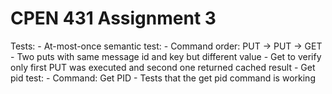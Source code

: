 # CPEN 431 Assignment 3

Tests:
    - At-most-once semantic test:
      - Command order: PUT -> PUT -> GET
      - Two puts with same message id and key but different value
      - Get to verify only first PUT was executed and second one returned cached result
    - Get pid test:
      - Command: Get PID
      - Tests that the get pid command is working